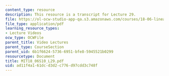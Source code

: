 ```yaml
---
content_type: resource
description: This resource is a transcript for Lecture 29.
file: https://ol-ocw-studio-app-qa.s3.amazonaws.com/courses/18-06-linear-algebra-spring-2010/ad11f4a161dcd3d2c776d97cdd3c748f_MIT18_06S10_L29.pdf
file_type: application/pdf
learning_resource_types:
- Lecture Videos
ocw_type: OCWFile
parent_title: Video Lectures
parent_type: CourseSection
parent_uid: 6b1f6624-5736-6951-bfe8-5945521b0299
resourcetype: Document
title: MIT18_06S10_L29.pdf
uid: ad11f4a1-61dc-d3d2-c776-d97cdd3c748f
---
```

